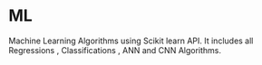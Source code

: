 # ML
Machine Learning Algorithms using Scikit learn API. It includes all Regressions , Classifications , ANN and CNN Algorithms.
